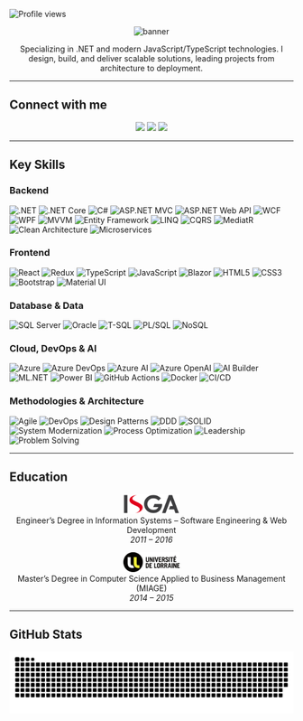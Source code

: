 ![Profile views](https://komarev.com/ghpvc/?username=Adil-BELMQADEM&color=blue)
<!-- Personnal Banner -->
<p align="center">
  <img src="https://capsule-render.vercel.app/api?type=waving&color=0:0078D4,100:512BD4&height=230&section=header&text=ADIL%20BELMQADEM&fontSize=45&fontColor=ffffff&fontAlignY=28&animation=fadeIn&desc=Senior%20Full-Stack%20Software%20Engineer%20from%20Morocco%20🇲🇦&descAlignY=55&descAlign=50" alt="banner"/>
</p>

<p align="center">
Specializing in .NET and modern JavaScript/TypeScript technologies.  
I design, build, and deliver scalable solutions, leading projects from architecture to deployment.
</p>

---

## Connect with me
<p align="center">
  <a href="https://www.linkedin.com/in/adil-belmqadem"><img src="https://img.shields.io/badge/LinkedIn-blue?logo=linkedin&logoColor=white" /></a>
  <a href="https://learn.microsoft.com/en-us/users/adilbelmqadem/"><img src="https://img.shields.io/badge/Microsoft_Learn-0078D4?logo=microsoft&logoColor=white" /></a>
  <a href="https://www.credly.com/users/adil-belmqadem"><img src="https://img.shields.io/badge/Credly-Badge-FF6F00?logo=credly&logoColor=white" /></a>
</p>

---

## Key Skills

### Backend
![.NET](https://img.shields.io/badge/.NET-512BD4?logo=dotnet&logoColor=white)
![.NET Core](https://img.shields.io/badge/.NET_Core-512BD4?logo=dotnet&logoColor=white)
![C#](https://img.shields.io/badge/C%23-239120?logo=csharp&logoColor=white)
![ASP.NET MVC](https://img.shields.io/badge/ASP.NET_MVC-68217A?logo=dotnet&logoColor=white)
![ASP.NET Web API](https://img.shields.io/badge/ASP.NET_Web_API-68217A?logo=swagger&logoColor=white)
![WCF](https://img.shields.io/badge/WCF-68217A?logo=windows&logoColor=white)
![WPF](https://img.shields.io/badge/WPF-68217A?logo=windows&logoColor=white)
![MVVM](https://img.shields.io/badge/MVVM-512BD4?logo=microsoft&logoColor=white)
![Entity Framework](https://img.shields.io/badge/Entity_Framework-68217A?logo=nuget&logoColor=white)
![LINQ](https://img.shields.io/badge/LINQ-512BD4?logo=dotnet&logoColor=white)
![CQRS](https://img.shields.io/badge/CQRS-008000?logo=databricks&logoColor=white)
![MediatR](https://img.shields.io/badge/MediatR-512BD4?logo=dotnet&logoColor=white)
![Clean Architecture](https://img.shields.io/badge/Clean_Architecture-4B8BBE?logo=architecture&logoColor=white)
![Microservices](https://img.shields.io/badge/Microservices-1F425F?logo=microgenetics&logoColor=white)

### Frontend
![React](https://img.shields.io/badge/React-61DAFB?logo=react&logoColor=black)
![Redux](https://img.shields.io/badge/Redux-764ABC?logo=redux&logoColor=white)
![TypeScript](https://img.shields.io/badge/TypeScript-3178C6?logo=typescript&logoColor=white)
![JavaScript](https://img.shields.io/badge/JavaScript-F7DF1E?logo=javascript&logoColor=black)
![Blazor](https://img.shields.io/badge/Blazor-5C2D91?logo=blazor&logoColor=white)
![HTML5](https://img.shields.io/badge/HTML5-E34F26?logo=html5&logoColor=white)
![CSS3](https://img.shields.io/badge/CSS3-1572B6?logo=css3&logoColor=white)
![Bootstrap](https://img.shields.io/badge/Bootstrap-7952B3?logo=bootstrap&logoColor=white)
![Material UI](https://img.shields.io/badge/Material--UI-0081CB?logo=mui&logoColor=white)

### Database & Data
![SQL Server](https://img.shields.io/badge/SQL_Server-CC2927?logo=microsoft-sql-server&logoColor=white)
![Oracle](https://img.shields.io/badge/Oracle-F80000?logo=oracle&logoColor=white)
![T-SQL](https://img.shields.io/badge/T--SQL-4479A1?logo=azure-sql-database&logoColor=white)
![PL/SQL](https://img.shields.io/badge/PL--SQL-F80000?logo=oracle&logoColor=white)
![NoSQL](https://img.shields.io/badge/NoSQL-00BFAE?logo=mongodb&logoColor=white)

### Cloud, DevOps & AI
![Azure](https://img.shields.io/badge/Azure-0078D4?logo=microsoft-azure&logoColor=white)
![Azure DevOps](https://img.shields.io/badge/Azure_DevOps-0078D7?logo=azure-devops&logoColor=white)
![Azure AI](https://img.shields.io/badge/Azure_AI_Services-0078D4?logo=azureai&logoColor=white)
![Azure OpenAI](https://img.shields.io/badge/Azure_OpenAI-0078D4?logo=openai&logoColor=white)
![AI Builder](https://img.shields.io/badge/AI_Builder-008AD7?logo=powerapps&logoColor=white)
![ML.NET](https://img.shields.io/badge/ML.NET-512BD4?logo=dotnet&logoColor=white)
![Power BI](https://img.shields.io/badge/Power_BI-F2C811?logo=powerbi&logoColor=black)
![GitHub Actions](https://img.shields.io/badge/GitHub_Actions-2088FF?logo=githubactions&logoColor=white)
![Docker](https://img.shields.io/badge/Docker-2496ED?logo=docker&logoColor=white)
![CI/CD](https://img.shields.io/badge/CI%2FCD-2088FF?logo=githubactions&logoColor=white)

### Methodologies & Architecture
![Agile](https://img.shields.io/badge/Agile_(Scrum)-2496ED?logo=scrumalliance&logoColor=white)
![DevOps](https://img.shields.io/badge/DevOps-CB3837?logo=azure-devops&logoColor=white)
![Design Patterns](https://img.shields.io/badge/Design_Patterns-FF6F00?logo=bookstack&logoColor=white)
![DDD](https://img.shields.io/badge/Domain_Driven_Design-00897B?logo=archlinux&logoColor=white)
![SOLID](https://img.shields.io/badge/SOLID_Principles-4B8BBE?logo=thealgorithms&logoColor=white)
![System Modernization](https://img.shields.io/badge/System_Modernization-0078D4?logo=microsoft&logoColor=white)
![Process Optimization](https://img.shields.io/badge/Process_Optimization-4B8BBE?logo=target&logoColor=white)
![Leadership](https://img.shields.io/badge/Leadership-FFD43B?logo=teams&logoColor=black)
![Problem Solving](https://img.shields.io/badge/Problem_Solving-00A98F?logo=codewars&logoColor=white)

---

## Education
<p align="center">
  <a href="https://www.isga.ma/" target="_blank">
    <img src="Assets/Logo1.svg" width="100" alt="ISGA Logo"/>
  </a><br/>
  Engineer’s Degree in Information Systems – Software Engineering & Web Development<br/>
  <em>2011 – 2016</em>
</p>

<p align="center">
  <a href="https://www.univ-lorraine.fr/" target="_blank">
    <img src="Assets/Logo2.svg" width="100" alt="Université de Lorraine Logo"/>
  </a><br/>
  Master’s Degree in Computer Science Applied to Business Management (MIAGE)<br/>
  <em>2014 – 2015</em>
</p>


---

## GitHub Stats
<p align="center">
  <img src="https://github.com/Adil-BELMQADEM/Adil-BELMQADEM/blob/output/snake.svg" alt="Snake animation" />
</p>
